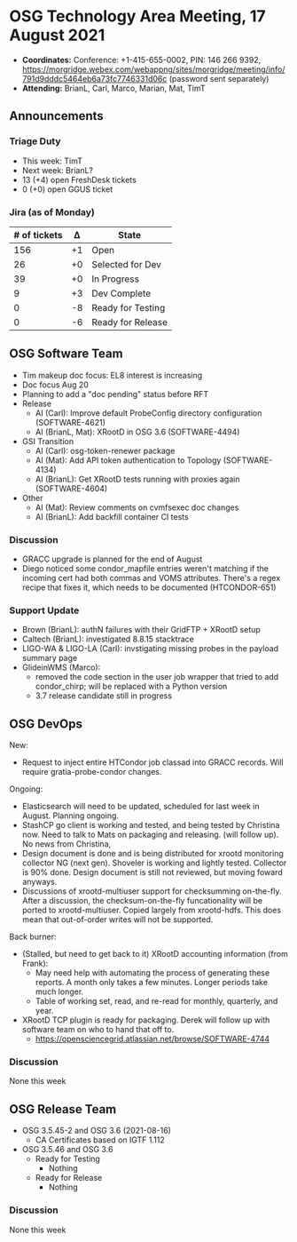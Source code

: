 # OSG Technology Area Meeting, 17 August 2021

-   **Coordinates:** Conference: +1-415-655-0002, PIN: 146 266 9392,
    <https://morgridge.webex.com/webappng/sites/morgridge/meeting/info/791d9dddc5464eb6a73fc7746331d06c> (password sent separately)
-   **Attending:** BrianL, Carl, Marco, Marian, Mat, TimT


## Announcements

### Triage Duty

-   This week: TimT
-   Next week: BrianL?
-   13 (+4) open FreshDesk tickets
-   0 (+0) open GGUS ticket

### Jira (as of Monday)

| # of tickets | &Delta; | State             |
|--------------|---------|-------------------|
| 156          | +1      | Open              |
| 26           | +0      | Selected for Dev  |
| 39           | +0      | In Progress       |
| 9            | +3      | Dev Complete      |
| 0            | -8      | Ready for Testing |
| 0            | -6      | Ready for Release |

## OSG Software Team

-   Tim makeup doc focus: EL8 interest is increasing
-   Doc focus Aug 20
-   Planning to add a "doc pending" status before RFT
-   Release
    -   AI (Carl): Improve default ProbeConfig directory configuration (SOFTWARE-4621)
    -   AI (BrianL, Mat): XRootD in OSG 3.6 (SOFTWARE-4494)
-   GSI Transition
    -   AI (Carl): osg-token-renewer package
    -   AI (Mat): Add API token authentication to Topology (SOFTWARE-4134)
    -   AI (BrianL): Get XRootD tests running with proxies again (SOFTWARE-4604)
-   Other
    -   AI (Mat): Review comments on cvmfsexec doc changes
    -   AI (BrianL): Add backfill container CI tests

### Discussion

-   GRACC upgrade is planned for the end of August
-   Diego noticed some condor_mapfile entries weren't matching if the incoming
    cert had both commas and VOMS attributes.  There's a regex recipe that
    fixes it, which needs to be documented (HTCONDOR-651)

### Support Update

-   Brown (BrianL): authN failures with their GridFTP + XRootD setup
-   Caltech (BrianL): investigated 8.8.15 stacktrace
-   LIGO-WA & LIGO-LA (Carl): invstigating missing probes in the
    payload summary page
-   GlideinWMS (Marco):
    -   removed the code section in the user job wrapper that
        tried to add condor_chirp; will be replaced with a
        Python version
    -   3.7 release candidate still in progress


## OSG DevOps

New:
-   Request to inject entire HTCondor job classad into GRACC records.  Will require gratia-probe-condor changes.

Ongoing:
-   Elasticsearch will need to be updated, scheduled for last week in August.  Planning ongoing.
-   StashCP go client is working and tested, and being tested by Christina now. Need to talk to Mats on packaging and releasing. (will follow up).  No news from Christina,
-   Design document is done and is being distributed for xrootd monitoring collector NG (next gen).  Shoveler is working and lightly tested.  Collector is 90% done.  Design document is still not reviewed, but moving foward anyways.
-   Discussions of xrootd-multiuser support for checksumming on-the-fly.  After a discussion, the checksum-on-the-fly funcationality will be ported to xrootd-multiuser.  Copied largely from xrootd-hdfs.  This does mean that out-of-order writes will not be supported.

Back burner:
-   (Stalled, but need to get back to it) XRootD accounting information (from Frank):
    -   May need help with automating the process of generating these reports.  A month only takes a few minutes.  Longer periods take much longer.
    -   Table of working set, read, and re-read for monthly, quarterly, and year.
-   XRootD TCP plugin is ready for packaging.  Derek will follow up with software team on who to hand that off to.
    -   https://opensciencegrid.atlassian.net/browse/SOFTWARE-4744

### Discussion

None this week

## OSG Release Team

-   OSG 3.5.45-2 and OSG 3.6 (2021-08-16)
    -   CA Certificates based on IGTF 1.112
-   OSG 3.5.46 and OSG 3.6
    -   Ready for Testing
        -   Nothing
    -   Ready for Release
        -   Nothing

### Discussion

None this week
